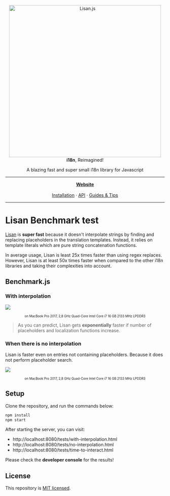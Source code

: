 <p align="center">
  <img alt="Lisan.js" src="https://raw.githubusercontent.com/lisanjs/lisan/master/website/static/img/logo/banners/5_big.png" width="480">
  <br>
  <strong>i18n</strong>, Reimagined!
</p>

<p align="center">
  A blazing fast and super small i18n library for Javascript
</p>

<hr>

<p align="center">
<a href="https://lisanjs.com"><strong>Website</strong></a><br><br>
<a href="https://lisanjs.com/docs/what-is-lisan#installation">Installation</a> ·
<a href="https://lisanjs.com/docs/docs/full-api-reference">API</a> ·
<a href="https://lisanjs.com/docs/docs/pluralization">Guides & Tips</a>
</p>

<hr>

# Lisan Benchmark test

[Lisan](https://lisanjs.com) is **super fast** because it doesn't interpolate strings
by finding and replacing placeholders in the translation templates.
Instead, it relies on template literals which are pure string
concatenation functions.

In average usage, Lisan is least 25x times faster than using regex replaces.
However, Lisan is at least 50x times faster when compared to the other i18n
libraries and taking their complexities into account.

## Benchmark.js

### With interpolation

<a href="https://lisanjs.com/img/with-interpolation.png" target="_blank"><img src="https://lisanjs.com/img/with-interpolation.png"></a>

<p align="center" style="font-size: 10px">on MacBook Pro 2017, 2,8 GHz Quad-Core Intel Core i7 16 GB 2133 MHz LPDDR3<p>

> As you can predict, Lisan gets **exponentially** faster if
> number of placeholders and localization functions increase.

### When there is no interpolation

Lisan is faster even on entries not containing placeholders.
Because it does not perform placeholder search.

<a href="https://lisanjs.com/img/no-interpolation.png" target="_blank"><img src="https://lisanjs.com/img/no-interpolation.png"></a>

<p align="center" style="font-size: 10px">on MacBook Pro 2017, 2,8 GHz Quad-Core Intel Core i7 16 GB 2133 MHz LPDDR3<p>

## Setup

Clone the repository, and run the commands below:

```bash
npm install
npm start
```

After starting the server, you can visit:

- http://localhost:8080/tests/with-interpolation.html
- http://localhost:8080/tests/no-interpolation.html
- http://localhost:8080/tests/time-to-interact.html

Please check the **developer console** for the results!

## License

This repository is [MIT licensed](./LICENCE).
